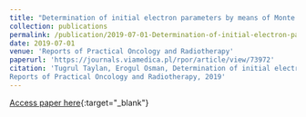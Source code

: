 ```yaml
---
title: "Determination of initial electron parameters by means of Monte Carlo simulations for the Siemens Artiste Linac 6MV photon beam"
collection: publications
permalink: /publication/2019-07-01-Determination-of-initial-electron-parameters-by-means-of-Monte-Carlo-simulations-for-the-Siemens-Artiste-Linac-6MV-photon-beam
date: 2019-07-01
venue: 'Reports of Practical Oncology and Radiotherapy'
paperurl: 'https://journals.viamedica.pl/rpor/article/view/73972'
citation: 'Tugrul Taylan, Erogul Osman, Determination of initial electron parameters by means of Monte Carlo simulations for the Siemens Artiste Linac 6MV photon beam"
Reports of Practical Oncology and Radiotherapy, 2019'
---
```

[Access paper here](https://journals.viamedica.pl/rpor/article/view/73972){:target="_blank"}
